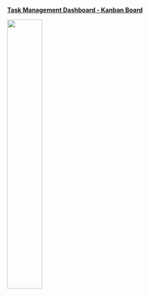 <p align="left">
  <a href="https://create-react-app.valecj.vercel.app/kanban" target="_blank">
    <strong>
      Task Management Dashboard - Kanban Board
    </strong>
  </a>
</p>

<img src="https://i.imgur.com/z48T9Uj.png" width="40%" />

  
